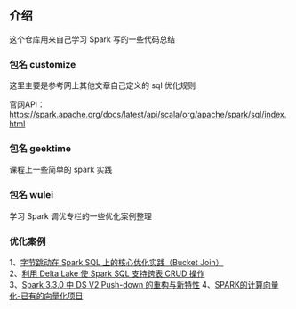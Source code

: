 ## 介绍

这个仓库用来自己学习 Spark 写的一些代码总结



### 包名 customize

这里主要是参考网上其他文章自己定义的 sql 优化规则

官网API：https://spark.apache.org/docs/latest/api/scala/org/apache/spark/sql/index.html


### 包名 geektime 

课程上一些简单的 spark 实践


### 包名 wulei

学习 Spark 调优专栏的一些优化案例整理

### 优化案例
1、[字节跳动在 Spark SQL 上的核心优化实践（Bucket Join）](https://mp.weixin.qq.com/s/su0sMWG_CBv3hpAIXmmo6Q)  
2、[利用 Delta Lake 使 Spark SQL 支持跨表 CRUD 操作](https://mp.weixin.qq.com/s/L64xhtKztwWhlBQrreiDfQ)  
3、[Spark 3.3.0 中 DS V2 Push-down 的重构与新特性](https://www.modb.pro/db/422286)
4、[SPARK的计算向量化-已有的向量化项目](https://blog.csdn.net/monkeyboy_tech/article/details/125043456)
